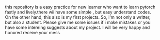 this repository is a easy practice for new learner who want to learn pytorch fastly and lively.there wii have some simple , but easy 
understand codes. On the other hand, this also is my first projects. So, i'm not only a writter, but also a student. Please give me 
some issues if i make mistakes or you have some intereing suggests about my project. I will be very happy and honored receive your 
mess
